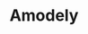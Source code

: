 ---
title: "Amodely"
description: "An anomaly detection dashboard for time-series data built with Python"
externalUrl: "https://github.com/LimaoC/amodely/"
---